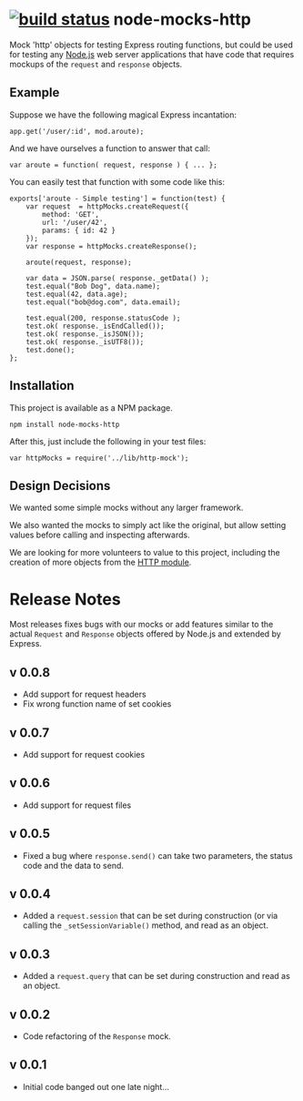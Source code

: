 [![build status](https://secure.travis-ci.org/howardabrams/node-mocks-http.png)](http://travis-ci.org/howardabrams/node-mocks-http)
node-mocks-http
===============

Mock 'http' objects for testing Express routing functions, but could be used
for testing any [Node.js](http://www.nodejs.org) web server applications that
have code that requires mockups of the `request` and `response` objects.

Example
-------

Suppose we have the following magical Express incantation:

    app.get('/user/:id', mod.aroute);

And we have ourselves a function to answer that call:

    var aroute = function( request, response ) { ... };

You can easily test that function with some code like this:

    exports['aroute - Simple testing'] = function(test) {
        var request  = httpMocks.createRequest({
            method: 'GET',
            url: '/user/42',
            params: { id: 42 }
        });
        var response = httpMocks.createResponse();
    
        aroute(request, response);
    
        var data = JSON.parse( response._getData() );
        test.equal("Bob Dog", data.name);
        test.equal(42, data.age);
        test.equal("bob@dog.com", data.email);

        test.equal(200, response.statusCode );
        test.ok( response._isEndCalled());
        test.ok( response._isJSON());
        test.ok( response._isUTF8());
        test.done();
    };

Installation
------------

This project is available as a NPM package.

    npm install node-mocks-http

After this, just include the following in your test files:

    var httpMocks = require('../lib/http-mock');
    
Design Decisions
----------------

We wanted some simple mocks without any larger framework.

We also wanted the mocks to simply act like the original, but allow setting values
before calling and inspecting afterwards.

We are looking for more volunteers to value to this project, including the
creation of more objects from the [HTTP module](http://nodejs.org/docs/latest/api/http.html).

Release Notes
=============

Most releases fixes bugs with our mocks or add features similar to the
actual `Request` and `Response` objects offered by Node.js and extended
by Express.

v 0.0.8
-------

  * Add support for request headers
  * Fix wrong function name of set cookies

v 0.0.7
-------

  * Add support for request cookies

v 0.0.6
-------

  * Add support for request files

v 0.0.5
-------

  * Fixed a bug where `response.send()` can take two parameters, the
    status code and the data to send.

v 0.0.4
-------

  * Added a `request.session` that can be set during construction (or via
    calling the `_setSessionVariable()` method, and read as an object.
    
v 0.0.3
-------

  * Added a `request.query` that can be set during construction and read
    as an object.

v 0.0.2
-------

  * Code refactoring of the `Response` mock.
  
v 0.0.1
-------

  * Initial code banged out one late night...

